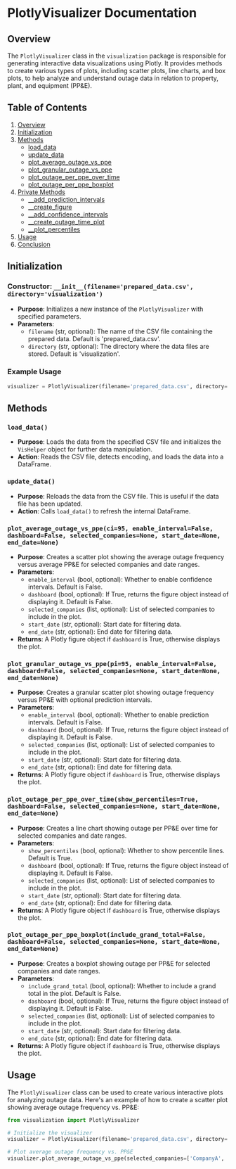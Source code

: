 
# PlotlyVisualizer Documentation

## Overview

The `PlotlyVisualizer` class in the `visualization` package is responsible for generating interactive data visualizations using Plotly. It provides methods to create various types of plots, including scatter plots, line charts, and box plots, to help analyze and understand outage data in relation to property, plant, and equipment (PP&E).

## Table of Contents

1. [Overview](#overview)
2. [Initialization](#initialization)
3. [Methods](#methods)
    - [load_data](#load_data)
    - [update_data](#update_data)
    - [plot_average_outage_vs_ppe](#plot_average_outage_vs_ppe)
    - [plot_granular_outage_vs_ppe](#plot_granular_outage_vs_ppe)
    - [plot_outage_per_ppe_over_time](#plot_outage_per_ppe_over_time)
    - [plot_outage_per_ppe_boxplot](#plot_outage_per_ppe_boxplot)
4. [Private Methods](#private-methods)
    - [__add_prediction_intervals](#__add_prediction_intervals)
    - [__create_figure](#__create_figure)
    - [__add_confidence_intervals](#__add_confidence_intervals)
    - [__create_outage_time_plot](#__create_outage_time_plot)
    - [__plot_percentiles](#__plot_percentiles)
5. [Usage](#usage)
6. [Conclusion](#conclusion)

## Initialization

### Constructor: `__init__(filename='prepared_data.csv', directory='visualization')`
- **Purpose**: Initializes a new instance of the `PlotlyVisualizer` with specified parameters.
- **Parameters**:
  - `filename` (str, optional): The name of the CSV file containing the prepared data. Default is 'prepared_data.csv'.
  - `directory` (str, optional): The directory where the data files are stored. Default is 'visualization'.

### Example Usage

```python
visualizer = PlotlyVisualizer(filename='prepared_data.csv', directory='visualization')
```

## Methods

### `load_data()`
- **Purpose**: Loads the data from the specified CSV file and initializes the `VisHelper` object for further data manipulation.
- **Action**: Reads the CSV file, detects encoding, and loads the data into a DataFrame.

### `update_data()`
- **Purpose**: Reloads the data from the CSV file. This is useful if the data file has been updated.
- **Action**: Calls `load_data()` to refresh the internal DataFrame.

### `plot_average_outage_vs_ppe(ci=95, enable_interval=False, dashboard=False, selected_companies=None, start_date=None, end_date=None)`
- **Purpose**: Creates a scatter plot showing the average outage frequency versus average PP&E for selected companies and date ranges.
- **Parameters**:
  - `enable_interval` (bool, optional): Whether to enable confidence intervals. Default is False.
  - `dashboard` (bool, optional): If True, returns the figure object instead of displaying it. Default is False.
  - `selected_companies` (list, optional): List of selected companies to include in the plot.
  - `start_date` (str, optional): Start date for filtering data.
  - `end_date` (str, optional): End date for filtering data.
- **Returns**: A Plotly figure object if `dashboard` is True, otherwise displays the plot.

### `plot_granular_outage_vs_ppe(pi=95, enable_interval=False, dashboard=False, selected_companies=None, start_date=None, end_date=None)`
- **Purpose**: Creates a granular scatter plot showing outage frequency versus PP&E with optional prediction intervals.
- **Parameters**:
  - `enable_interval` (bool, optional): Whether to enable prediction intervals. Default is False.
  - `dashboard` (bool, optional): If True, returns the figure object instead of displaying it. Default is False.
  - `selected_companies` (list, optional): List of selected companies to include in the plot.
  - `start_date` (str, optional): Start date for filtering data.
  - `end_date` (str, optional): End date for filtering data.
- **Returns**: A Plotly figure object if `dashboard` is True, otherwise displays the plot.

### `plot_outage_per_ppe_over_time(show_percentiles=True, dashboard=False, selected_companies=None, start_date=None, end_date=None)`
- **Purpose**: Creates a line chart showing outage per PP&E over time for selected companies and date ranges.
- **Parameters**:
  - `show_percentiles` (bool, optional): Whether to show percentile lines. Default is True.
  - `dashboard` (bool, optional): If True, returns the figure object instead of displaying it. Default is False.
  - `selected_companies` (list, optional): List of selected companies to include in the plot.
  - `start_date` (str, optional): Start date for filtering data.
  - `end_date` (str, optional): End date for filtering data.
- **Returns**: A Plotly figure object if `dashboard` is True, otherwise displays the plot.

### `plot_outage_per_ppe_boxplot(include_grand_total=False, dashboard=False, selected_companies=None, start_date=None, end_date=None)`
- **Purpose**: Creates a boxplot showing outage per PP&E for selected companies and date ranges.
- **Parameters**:
  - `include_grand_total` (bool, optional): Whether to include a grand total in the plot. Default is False.
  - `dashboard` (bool, optional): If True, returns the figure object instead of displaying it. Default is False.
  - `selected_companies` (list, optional): List of selected companies to include in the plot.
  - `start_date` (str, optional): Start date for filtering data.
  - `end_date` (str, optional): End date for filtering data.
- **Returns**: A Plotly figure object if `dashboard` is True, otherwise displays the plot.


## Usage

The `PlotlyVisualizer` class can be used to create various interactive plots for analyzing outage data. Here's an example of how to create a scatter plot showing average outage frequency vs. PP&E:

```python
from visualization import PlotlyVisualizer

# Initialize the visualizer
visualizer = PlotlyVisualizer(filename='prepared_data.csv', directory='visualization')

# Plot average outage frequency vs. PP&E
visualizer.plot_average_outage_vs_ppe(selected_companies=['CompanyA', 'CompanyB'], start_date='2021-01-01', end_date='2023-01-01')
```

